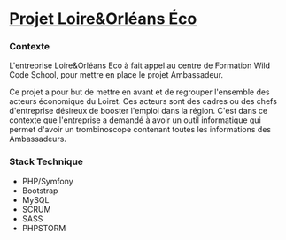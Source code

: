 # [Projet Loire&Orléans Éco](https://damien-carli.info/#projets)

### Contexte
L'entreprise Loire&Orléans Eco à fait appel au centre de Formation Wild Code School, pour mettre en place le projet
Ambassadeur.

Ce projet a pour but de mettre en avant et de regrouper l'ensemble des acteurs économique du Loiret. Ces acteurs sont
des cadres ou des chefs d'entreprise désireux de booster l'emploi dans la région. C'est dans ce contexte que l'entreprise
a demandé à avoir un outil informatique qui permet d'avoir un trombinoscope contenant toutes les informations des
Ambassadeurs.

### Stack Technique

- PHP/Symfony
- Bootstrap
- MySQL
- SCRUM
- SASS
- PHPSTORM

